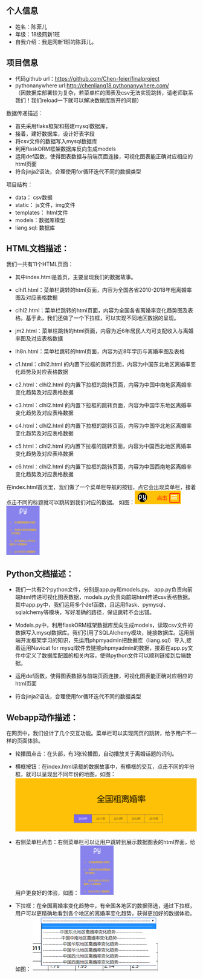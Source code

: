 ## 个人信息
* 姓名：陈菲儿
* 年级：18级网新1班
* 自我介绍：我是网新1班的陈菲儿。

## 项目信息
* 代码github url：https://github.com/Chen-feier/finalproject
* pythonanywhere url:http://chenliang18.pythonanywhere.com/    
（因数据库部署较为复杂，若菜单栏的图表及csv无法实现跳转，请老师联系我们！我们reload一下就可以解决数据库断开的问题）

数据传递描述：
  * 首先采用flaks框架和搭建mysql数据库，
  * 接着，建好数据库，设计好表字段
  * 将csv文件的数据写入mysql数据库
  * 利用flaskORM框架数据库反向生成models
  * 运用def函数，使得图表数据与前端页面连接，可视化图表能正确对应相应的html页面
  * 符合jinja2语法，合理使用for循环迭代不同的数据类型
 
项目结构：
  * data： csv数据
  * static： js文件，img文件
  * templates： html文件
  * models：数据库模型
  * liang.sql: 数据库

## HTML文档描述：

我们一共有11个HTML页面：

* 其中index.html是首页，主要呈现我们的数据故事。

* clhl1.html：菜单栏跳转的html页面，内容为全国各省2010-2018年粗离婚率图及对应表格数据

* clhl2.html：菜单栏跳转的html页面，内容为全国各省离婚率变化趋势图及表格。基于此，我们还做了一个下拉框，可以实现不同地区数据的呈现。

* jm2.html：菜单栏跳转的html页面，内容为近6年居民人均可支配收入与离婚率图及对应表格数据

* lh8n.html：菜单栏跳转的html页面，内容为近8年学历与离婚率图及表格

* c1.html：clhl2.html 的内置下拉框的跳转页面，内容为中国东北地区离婚率变化趋势及对应表格数据

* c2.html：clhl2.html 的内置下拉框的跳转页面，内容为中国中南地区离婚率变化趋势及对应表格数据

* c3.html：clhl2.html 的内置下拉框的跳转页面，内容为中国华东地区离婚率变化趋势及对应表格数据

* c4.html：clhl2.html 的内置下拉框的跳转页面，内容为中国华北地区离婚率变化趋势及对应表格数据

* c5.html：clhl2.html 的内置下拉框的跳转页面，内容为中国西北地区离婚率变化趋势及对应表格数据

* c6.html：clhl2.html 的内置下拉框的跳转页面，内容为中国西南地区离婚率变化趋势及对应表格数据

在index.html首页里，我们做了一个菜单栏导航的按钮，点它会出现菜单栏，接着点击不同的标题就可以跳转到我们对应的数据。
如图：![菜单栏](https://github.com/Chen-feier/finalproject/blob/master/%E5%9B%BE%E7%89%87/1.png)
![菜单栏](https://github.com/Chen-feier/finalproject/blob/master/%E5%9B%BE%E7%89%87/2.png)


## Python文档描述：
* 我们一共有2个python文件，分别是app.py和models.py。
app.py负责向前端html传递可视化图表数据，models.py负责向前端html传递csv表格数据。其中app.py中，我们运用多个def函数，且运用flask、pymysql、sqlalchemy等模块，写好准确的路径，保证跳转不会出错。

* Models.py中，利用flaskORM框架数据库反向生成models，读取csv文件的数据写入mysql数据库。我们引用了SQLAlchemy模块，链接数据库。运用前端开发框架学习的知识，先运用phpmyadmin把数据库（liang.sql）导入,接着运用Navicat for mysql软件去链接phpmyadmin的数据，接着在app.py文件中定义了数据库配置的相关内容，使得python文件可以顺利链接到后端数据。

* 运用def函数，使得图表数据与前端页面连接，可视化图表能正确对应相应的html页面

* 符合jinja2语法，合理使用for循环迭代不同的数据类型
 


## Webapp动作描述：

在网页中，我们设计了几个交互功能。菜单栏可以实现网页的跳转，给予用户不一样的页面体验。
* 轮播图点击：在头部，有3张轮播图，自动播放关于离婚话题的词句。
* 横框按钮：在index.html承载的数据故事中，有横框的交互，点击不同的年份框，就可以呈现出不同年份的地图，如图：
![横框](https://github.com/Chen-feier/finalproject/blob/master/%E5%9B%BE%E7%89%87/3.png)

* 右侧菜单栏点击：右侧菜单栏可以让用户跳转到展示数据图表的html界面，给用户更良好的体验，如图：
![菜单栏](https://github.com/Chen-feier/finalproject/blob/master/%E5%9B%BE%E7%89%87/2.png)

* 下拉框：在全国离婚率变化趋势中，有全国各地区的数据筛选，通过下拉框，用户可以更精确地看到各个地区的离婚率变化趋势，获得更加好的数据体验。如图：
![下拉框](https://github.com/Chen-feier/finalproject/blob/master/%E5%9B%BE%E7%89%87/4.png)
